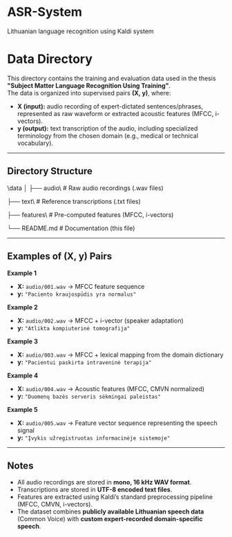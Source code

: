 # ASR-System
Lithuanian language recognition using Kaldi system

# Data Directory

This directory contains the training and evaluation data used in the thesis **"Subject Matter Language Recognition Using Training"**.  
The data is organized into supervised pairs **(X, y)**, where:

- **X (input):** audio recording of expert-dictated sentences/phrases, represented as raw waveform or extracted acoustic features (MFCC, i-vectors).  
- **y (output):** text transcription of the audio, including specialized terminology from the chosen domain (e.g., medical or technical vocabulary).  

---

## Directory Structure
\data
│
├── audio\ # Raw audio recordings (.wav files)

├── text\ # Reference transcriptions (.txt files)

├── features\ # Pre-computed features (MFCC, i-vectors)

└── README.md # Documentation (this file)

---

## Examples of (X, y) Pairs

**Example 1**  
- **X:** `audio/001.wav` → MFCC feature sequence  
- **y:** `"Paciento kraujospūdis yra normalus"`

**Example 2**  
- **X:** `audio/002.wav` → MFCC + i-vector (speaker adaptation)  
- **y:** `"Atlikta kompiuterinė tomografija"`

**Example 3**  
- **X:** `audio/003.wav` → MFCC + lexical mapping from the domain dictionary  
- **y:** `"Pacientui paskirta intraveninė terapija"`

**Example 4**  
- **X:** `audio/004.wav` → Acoustic features (MFCC, CMVN normalized)  
- **y:** `"Duomenų bazės serveris sėkmingai paleistas"`

**Example 5**  
- **X:** `audio/005.wav` → Feature vector sequence representing the speech signal  
- **y:** `"Įvykis užregistruotas informacinėje sistemoje"`

---

## Notes
- All audio recordings are stored in **mono, 16 kHz WAV format**.  
- Transcriptions are stored in **UTF-8 encoded text files**.  
- Features are extracted using Kaldi’s standard preprocessing pipeline (MFCC, CMVN, i-vectors).  
- The dataset combines **publicly available Lithuanian speech data** (Common Voice) with **custom expert-recorded domain-specific speech**.  
